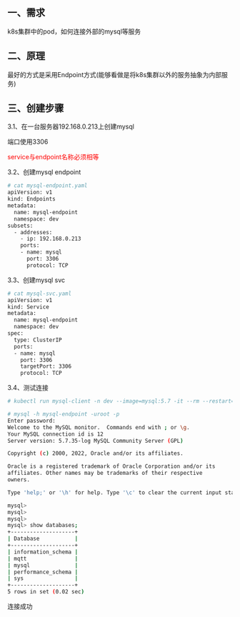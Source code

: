 ## 一、需求

k8s集群中的pod，如何连接外部的mysql等服务



## 二、原理

最好的方式是采用Endpoint方式(能够看做是将k8s集群以外的服务抽象为内部服务)



## 三、创建步骤

3.1、在一台服务器192.168.0.213上创建mysql

端口使用3306



<span style='color:red'>service与endpoint名称必须相等</span>

3.2、创建mysql endpoint

```bash
# cat mysql-endpoint.yaml 
apiVersion: v1
kind: Endpoints
metadata:
  name: mysql-endpoint
  namespace: dev
subsets:
  - addresses:     
    - ip: 192.168.0.213    
    ports:
    - name: mysql
      port: 3306
      protocol: TCP 
```



3.3、创建mysql svc

```bash
# cat mysql-svc.yaml 
apiVersion: v1
kind: Service
metadata:
  name: mysql-endpoint
  namespace: dev
spec:
  type: ClusterIP
  ports:
  - name: mysql
    port: 3306
    targetPort: 3306
    protocol: TCP
```



3.4、测试连接

```bash
# kubectl run mysql-client -n dev --image=mysql:5.7 -it --rm --restart=Never -- /bin/bash

# mysql -h mysql-endpoint -uroot -p
Enter password: 
Welcome to the MySQL monitor.  Commands end with ; or \g.
Your MySQL connection id is 12
Server version: 5.7.35-log MySQL Community Server (GPL)

Copyright (c) 2000, 2022, Oracle and/or its affiliates.

Oracle is a registered trademark of Oracle Corporation and/or its
affiliates. Other names may be trademarks of their respective
owners.

Type 'help;' or '\h' for help. Type '\c' to clear the current input statement.

mysql> 
mysql> 
mysql> 
mysql> show databases;
+--------------------+
| Database           |
+--------------------+
| information_schema |
| mqtt               |
| mysql              |
| performance_schema |
| sys                |
+--------------------+
5 rows in set (0.02 sec)
```

连接成功